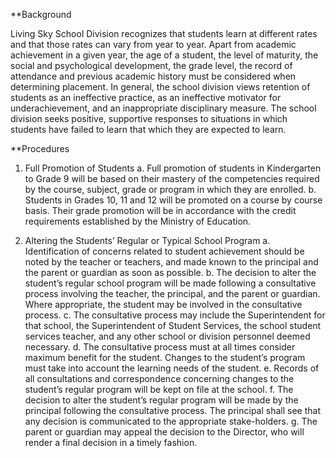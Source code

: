 **Background

Living Sky School Division recognizes that students learn at different rates and that those rates can vary from year to year. Apart from academic achievement in a given year, the age of a student, the level of maturity, the social and psychological development, the grade level, the record of attendance and previous academic history must be considered when determining placement. In general, the school division views retention of students as an ineffective practice, as an ineffective motivator for underachievement, and an inappropriate disciplinary measure. The school division seeks positive, supportive responses to situations in which students have failed to learn that which they are expected to learn.

**Procedures

1. 	Full Promotion of Students
a.	Full promotion of students in Kindergarten to Grade 9 will be based on their mastery of the competencies required by the course, subject, grade or program in which they are enrolled.
b.	Students in Grades 10, 11 and 12 will be promoted on a course by course basis. Their grade promotion will be in accordance with the credit requirements established by the Ministry of Education.

2.  Altering the Students’ Regular or Typical School Program
a.	Identification of concerns related to student achievement should be noted by the teacher or teachers, and made known to the principal and the parent or guardian as soon as possible.
b.	The decision to alter the student’s regular school program will be made following a consultative process involving the teacher, the principal, and the parent or guardian. Where appropriate, the student may be involved in the consultative process. 
c.	The consultative process may include the Superintendent for that school, the Superintendent of Student Services, the school student services teacher, and any other school or division personnel deemed necessary.
d.	The consultative process must at all times consider maximum benefit for the student. Changes to the student’s program must take into account the learning needs of the student.
e.	Records of all consultations and correspondence concerning changes to the student’s regular program will be kept on file at the school.
f.	The decision to alter the student’s regular program will be made by the principal following the consultative process. The principal shall see that any decision is communicated to the appropriate stake-holders.
g.	The parent or guardian may appeal the decision to the Director, who will render a final decision in a timely fashion.

